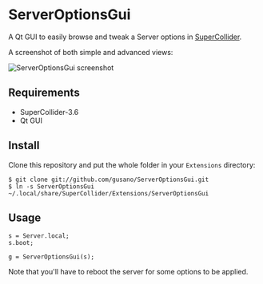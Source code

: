 # ServerOptionsGui

A Qt GUI to easily browse and tweak a Server options in [SuperCollider](http://supercollider.github.io).

A screenshot of both simple and advanced views:

![ServerOptionsGui screenshot](http://yvanvolochine.com/media/images/ServerOptionsGui2.gif)

## Requirements

- SuperCollider-3.6
- Qt GUI

## Install

Clone this repository and put the whole folder in your `Extensions` directory:

    $ git clone git://github.com/gusano/ServerOptionsGui.git
    $ ln -s ServerOptionsGui ~/.local/share/SuperCollider/Extensions/ServerOptionsGui

## Usage

    s = Server.local;
    s.boot;

    g = ServerOptionsGui(s);

Note that you'll have to reboot the server for some options to be applied.